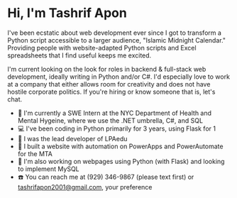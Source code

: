 # Hi, I'm Tashrif Apon
<p> I've been ecstatic about web development ever since I got to transform a Python script accessible to a larger audience, "Islamic Midnight Calendar." Providing people with website-adapted Python scripts and Excel spreadsheets that I find useful keeps me excited. </p>
<p> I'm current looking on the look for roles in backend & full-stack web development, ideally writing in Python and/or C#. I'd especially love to work at a company that either allows room for creativity and does not have hostile corporate politics. If you're hiring or know someone that is, let's chat. </p>

* 💼 I'm currently a SWE Intern at the NYC Department of Health and Mental Hygeine, where we use the .NET umbrella, C#, and SQL
* 💻 I've been coding in Python primarily for 3 years, using Flask for 1
* 🔨 I was the lead developer of LPAedu
* 🔨 I built a website with automation on PowerApps and PowerAutomate for the MTA
* 🚧 I'm also working on webpages using Python (with Flask) and looking to implement MySQL
* ☎️ You can reach me at (929) 346-9867 (please text first) or tashrifapon2001@gmail.com, your preference

